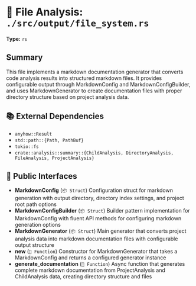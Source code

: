 # 📄 File Analysis: `./src/output/file_system.rs`

**Type:** `rs`

## Summary
This file implements a markdown documentation generator that converts code analysis results into structured markdown files. It provides configurable output through MarkdownConfig and MarkdownConfigBuilder, and uses MarkdownGenerator to create documentation files with proper directory structure based on project analysis data.

## 📚 External Dependencies
- `anyhow::Result`
- `std::path::{Path, PathBuf}`
- `tokio::fs`
- `crate::analysis::summary::{ChildAnalysis, DirectoryAnalysis, FileAnalysis, ProjectAnalysis}`

## 🔌 Public Interfaces
- **MarkdownConfig** (`📦 Struct`)
  Configuration struct for markdown generation with output directory, directory index settings, and project root path options
- **MarkdownConfigBuilder** (`📦 Struct`)
  Builder pattern implementation for MarkdownConfig with fluent API methods for configuring markdown generation options
- **MarkdownGenerator** (`📦 Struct`)
  Main generator that converts project analysis data into markdown documentation files with configurable output structure
- **new** (`🔧 Function`)
  Constructor for MarkdownGenerator that takes a MarkdownConfig and returns a configured generator instance
- **generate_documentation** (`🔧 Function`)
  Async function that generates complete markdown documentation from ProjectAnalysis and ChildAnalysis data, creating directory structure and files

